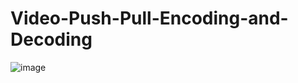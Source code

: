 # Video-Push-Pull-Encoding-and-Decoding
![image](https://github.com/Yu-Lingrui/Video-Push-Pull-Encoding-and-Decoding/assets/83021418/e3f5693e-3518-479c-8adb-1cc2b1843abd)
